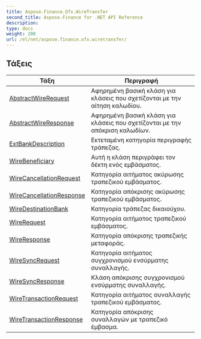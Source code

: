 ```yaml
---
title: Aspose.Finance.Ofx.WireTransfer
second_title: Aspose.Finance for .NET API Reference
description: 
type: docs
weight: 200
url: /el/net/aspose.finance.ofx.wiretransfer/
---
```



## Τάξεις

| Τάξη | Περιγραφή |
| --- | --- |
| [AbstractWireRequest](./abstractwirerequest/) | Αφηρημένη βασική κλάση για κλάσεις που σχετίζονται με την αίτηση καλωδίου. |
| [AbstractWireResponse](./abstractwireresponse/) | Αφηρημένη βασική κλάση για κλάσεις που σχετίζονται με την απόκριση καλωδίων. |
| [ExtBankDescription](./extbankdescription/) | Εκτεταμένη κατηγορία περιγραφής τράπεζας. |
| [WireBeneficiary](./wirebeneficiary/) | Αυτή η κλάση περιγράφει τον δέκτη ενός εμβάσματος. |
| [WireCancellationRequest](./wirecancellationrequest/) | Κατηγορία αιτήματος ακύρωσης τραπεζικού εμβάσματος. |
| [WireCancellationResponse](./wirecancellationresponse/) | Κατηγορία απόκρισης ακύρωσης τραπεζικού εμβάσματος. |
| [WireDestinationBank](./wiredestinationbank/) | Κατηγορία τράπεζας δικαιούχου. |
| [WireRequest](./wirerequest/) | Κατηγορία αιτήματος τραπεζικού εμβάσματος. |
| [WireResponse](./wireresponse/) | Κατηγορία απόκρισης τραπεζικής μεταφοράς. |
| [WireSyncRequest](./wiresyncrequest/) | Κατηγορία αιτήματος συγχρονισμού ενσύρματης συναλλαγής. |
| [WireSyncResponse](./wiresyncresponse/) | Κλάση απόκρισης συγχρονισμού ενσύρματης συναλλαγής. |
| [WireTransactionRequest](./wiretransactionrequest/) | Κατηγορία αιτήματος συναλλαγής τραπεζικού εμβάσματος. |
| [WireTransactionResponse](./wiretransactionresponse/) | Κατηγορία απόκρισης συναλλαγών με τραπεζικό έμβασμα. |


